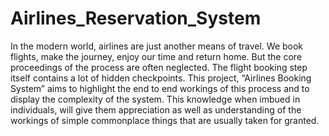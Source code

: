 # Airlines_Reservation_System
In the modern world, airlines are just another means of travel. We book flights, make the journey, enjoy our time and return home. But the core proceedings of the process are often neglected. The flight booking step itself contains a lot of hidden checkpoints. This project, “Airlines Booking System” aims to highlight the end to end workings of this process and to display the complexity of the system. This knowledge when imbued in individuals, will give them appreciation as well as understanding of the workings of simple commonplace things that are usually taken for granted.
